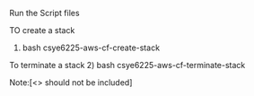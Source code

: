 Run the Script files 

TO create a stack
1) bash csye6225-aws-cf-create-stack <stackname>

To terminate a stack
2) bash csye6225-aws-cf-terminate-stack <stackname>

Note:[<> should not be included]


